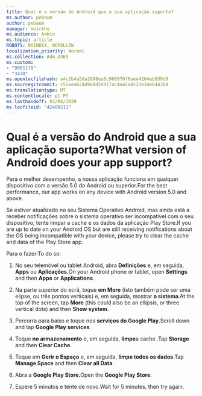 ```yaml
---
title: Qual é a versão do Android que a sua aplicação suporta?
ms.author: pebaum
author: pebaum
manager: mnirkhe
ms.audience: Admin
ms.topic: article
ROBOTS: NOINDEX, NOFOLLOW
localization_priority: Normal
ms.collection: Adm_O365
ms.custom:
- "9001178"
- "3430"
ms.openlocfilehash: a4c2b4a58a2688ea8c968970f0aee4264eb939d9
ms.sourcegitcommit: c55eea624d960d2dd17ac4aa5a4c23e34e6443b8
ms.translationtype: MT
ms.contentlocale: pt-PT
ms.lasthandoff: 03/04/2020
ms.locfileid: "42409211"
---
```

# <a name="what-version-of-android-does-your-app-support"></a><span data-ttu-id="e3497-102">Qual é a versão do Android que a sua aplicação suporta?</span><span class="sxs-lookup"><span data-stu-id="e3497-102">What version of Android does your app support?</span></span>

<span data-ttu-id="e3497-103">Para o melhor desempenho, a nossa aplicação funciona em qualquer dispositivo com a versão 5.0 do Android ou superior.</span><span class="sxs-lookup"><span data-stu-id="e3497-103">For the best performance, our app works on any device with Android version 5.0 and above.</span></span>

<span data-ttu-id="e3497-104">Se estiver atualizado no seu Sistema Operativo Android, mas ainda está a receber notificações sobre o sistema operativo ser incompatível com o seu dispositivo, tente limpar a cache e os dados da aplicação Play Store.</span><span class="sxs-lookup"><span data-stu-id="e3497-104">If you are up to date on your Android OS but are still receiving notifications about the OS being incompatible with your device, please try to clear the cache and data of the Play Store app.</span></span>

<span data-ttu-id="e3497-105">Para o fazer:</span><span class="sxs-lookup"><span data-stu-id="e3497-105">To do so:</span></span> 

1. <span data-ttu-id="e3497-106">No seu telemóvel ou tablet Android, abra **Definições** e, em seguida, **Apps** ou **Aplicações.**</span><span class="sxs-lookup"><span data-stu-id="e3497-106">On your Android phone or tablet, open **Settings** and then **Apps** or **Applications**.</span></span>

2. <span data-ttu-id="e3497-107">Na parte superior do ecrã, toque **em More** (isto também pode ser uma elipse, ou três pontos verticais) e, em seguida, mostrar **o sistema**.</span><span class="sxs-lookup"><span data-stu-id="e3497-107">At the top of the screen, tap **More** (this could also be an ellipsis, or three vertical dots) and then **Show system**.</span></span> 

3. <span data-ttu-id="e3497-108">Percorra para baixo e toque nos **serviços do Google Play.**</span><span class="sxs-lookup"><span data-stu-id="e3497-108">Scroll down and tap **Google Play services**.</span></span> 

4. <span data-ttu-id="e3497-109">Toque **no armazenamento** e, em seguida, **limpe**a cache .</span><span class="sxs-lookup"><span data-stu-id="e3497-109">Tap **Storage** and then **Clear Cache**.</span></span> 

5. <span data-ttu-id="e3497-110">Toque em **Gerir o Espaço** e, em seguida, **limpe todos os dados**.</span><span class="sxs-lookup"><span data-stu-id="e3497-110">Tap **Manage Space** and then **Clear all Data**.</span></span> 

6. <span data-ttu-id="e3497-111">Abra a **Google Play Store.**</span><span class="sxs-lookup"><span data-stu-id="e3497-111">Open the **Google Play Store**.</span></span> 

7. <span data-ttu-id="e3497-112">Espere 5 minutos e tente de novo.</span><span class="sxs-lookup"><span data-stu-id="e3497-112">Wait for 5 minutes, then try again.</span></span> 